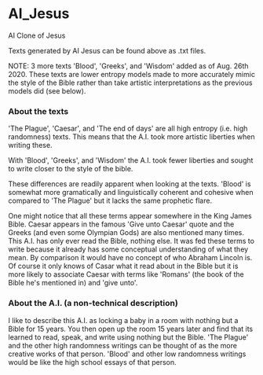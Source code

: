 # AI_Jesus
AI Clone of Jesus

Texts generated by AI Jesus can be found above as .txt files. 

NOTE: 3 more texts 'Blood', 'Greeks', and 'Wisdom' added as of Aug. 26th 2020. These texts are lower entropy models made to more accurately mimic the style of the Bible rather than take artistic interpretations as the previous models did (see below). 


### About the texts
'The Plague', 'Caesar', and 'The end of days' are all high entropy (i.e. high randomness) texts. This means that the A.I. took more artistic liberties when writing these.

With 'Blood', 'Greeks', and 'Wisdom' the A.I. took fewer liberties and sought to write closer to the style of the bible. 

These differences are readily apparent when looking at the texts. 'Blood' is somewhat more gramatically and linguistically  coherent and cohesive when compared to 'The Plague' but it lacks the same prophetic flare. 

One might notice that all these terms appear somewhere in the King James Bible. Caesar appears in the famous 'Give unto Caesar' quote and the Greeks (and even some Olympian Gods) are also mentioned many times. This A.I. has only ever read the Bible, nothing else. It was fed these terms to write because it already has some conceptual understanding of what they mean. By comparison it would have no concept of who Abraham Lincoln is. Of course it only knows of Casar what it read about in the Bible but it is more likely to associate Caesar with terms like 'Romans' (the book of the Bible he's mentioned in) and 'give unto'.


### About the A.I. (a non-technical description)
I like to describe this A.I. as locking a baby in a room with nothing but a Bible for 15 years. You then open up the room 15 years later and find that its learned to read, speak,  and write using nothing but the Bible. 'The Plague' and the other high randomness writings can be thought of as the more creative works of that person. 'Blood' and other low randomness writings would be like the high school essays of that person.

